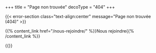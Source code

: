 +++
title = "Page non trouvée"
decoType = "404"
+++

{{< error-section class="text-align:center" message="Page non trouvée (404)" >}}

{{% content_link href="/nous-rejoindre/" %}}Nous rejoindre{{% /content_link %}}

{{</error-section>}}
